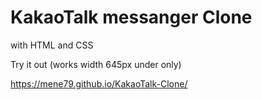 # KakaoTalk messanger Clone

with HTML and CSS

Try it out (works width 645px under only)

https://mene79.github.io/KakaoTalk-Clone/

